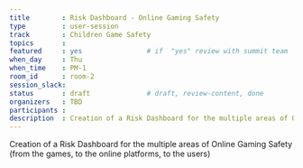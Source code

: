 ```yaml
---
title        : Risk Dashboard - Online Gaming Safety
type         : user-session
track        : Children Game Safety
topics       :
featured     : yes                # if  "yes" review with summit team
when_day     : Thu
when_time    : PM-1
room_id      : room-2
session_slack:
status       : draft              # draft, review-content, done
organizers   : TBD
participants :
description  : Creation of a Risk Dashboard for the multiple areas of Online Gaming Safety (from the games, to the online platforms, to the users)
---
```


Creation of a Risk Dashboard for the multiple areas of Online Gaming Safety (from the games, to the online platforms, to the users)